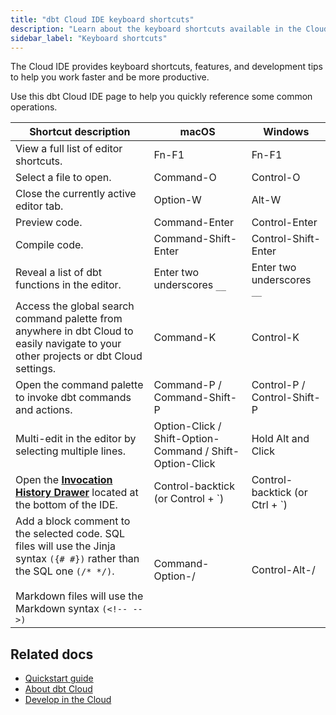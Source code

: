 ```yaml
---
title: "dbt Cloud IDE keyboard shortcuts"
description: "Learn about the keyboard shortcuts available in the Cloud IDE."
sidebar_label: "Keyboard shortcuts"
---
```



The Cloud IDE provides keyboard shortcuts, features, and development tips to help you work faster and be more productive. 

Use this dbt Cloud IDE  page to help you quickly reference some common operations.

| Shortcut description | macOS | Windows |
|--------|----------------|------------------|
| View a full list of editor shortcuts. | Fn-F1 | Fn-F1 |
| Select a file to open. | Command-O | Control-O |
| Close the currently active editor tab. | Option-W | Alt-W |
| Preview code. | Command-Enter | Control-Enter |
| Compile code. | Command-Shift-Enter | Control-Shift-Enter |
| Reveal a list of dbt functions in the editor. | Enter two underscores `__` | Enter two underscores  `__` |
| Access the global search command palette from anywhere in dbt Cloud to easily navigate to your other projects or dbt Cloud settings. | Command-K  | Control-K  |
| Open the command palette to invoke dbt commands and actions.  | Command-P / Command-Shift-P | Control-P / Control-Shift-P |
| Multi-edit in the editor by selecting multiple lines. | Option-Click / Shift-Option-Command / Shift-Option-Click  | Hold Alt and Click |
| Open the [**Invocation History Drawer**](/docs/cloud/dbt-cloud-ide/ide-user-interface#invocation-history) located at the bottom of the IDE. | Control-backtick (or Control + `) | Control-backtick (or Ctrl + `) | 
| Add a block comment to the selected code. SQL files will use the Jinja syntax `({# #})` rather than the SQL one `(/* */)`.<br /> <br /> Markdown files will use the Markdown syntax `(<!-- -->)` | Command-Option-/ | Control-Alt-/ |

## Related docs

- [Quickstart guide](/guides)
- [About dbt Cloud](/docs/cloud/about-cloud/dbt-cloud-features)
- [Develop in the Cloud](/docs/cloud/dbt-cloud-ide/develop-in-the-cloud)

